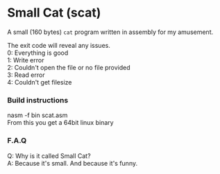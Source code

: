 # Small Cat (scat)
A small (160 bytes) `cat` program written in assembly for my amusement.

The exit code will reveal any issues.  
0: Everything is good  
1: Write error  
2: Couldn't open the file or no file provided  
3: Read error  
4: Couldn't get filesize

### Build instructions
nasm -f bin scat.asm  
From this you get a 64bit linux binary

### F.A.Q
Q: Why is it called Small Cat?  
A: Because it's small. And because it's funny.  
